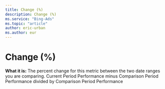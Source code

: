 ```yaml
---
title: Change (%)
description: Change (%)
ms.service: "Bing-Ads"
ms.topic: "article"
author: eric-urban
ms.author: eur
---
```


# Change (%)

**What it is:**     The percent change for this metric between the two date ranges you are comparing. Current Period Performance minus Comparison Period Performance divided by Comparison Period Performance


